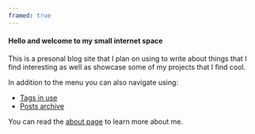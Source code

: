 ```yaml
---
framed: true
---
```



#### Hello and welcome to my small internet space
This is a presonal blog site that I plan on using to write about things that I find interesting as well as showcase some of my projects that I find cool.

In addition to the menu you can also navigate using:
- [Tags in use](/tags)
- [Posts archive](/archive)

You can read the [about page](/about) to learn more about me.












